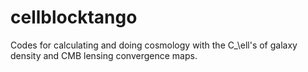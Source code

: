 # cellblocktango
Codes for calculating and doing cosmology with the C_\ell's of galaxy density and CMB lensing convergence maps.
